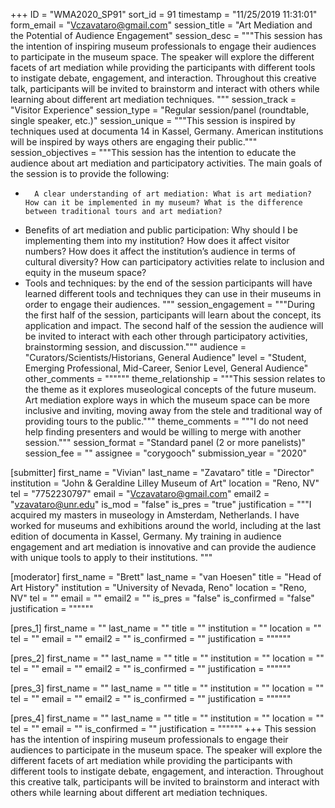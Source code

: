 +++
ID = "WMA2020_SP91"
sort_id = 91
timestamp = "11/25/2019 11:31:01"
form_email = "Vczavataro@gmail.com"
session_title = "Art Mediation and the Potential of Audience Engagement"
session_desc = """This session has the intention of inspiring museum professionals to engage their audiences to participate in the museum space. The speaker will explore the different facets of art mediation while providing the participants with different tools to instigate debate, engagement, and interaction. Throughout this creative talk, participants will be invited to brainstorm and interact with others while learning about different art mediation techniques. """
session_track = "Visitor Experience"
session_type = "Regular session/panel (roundtable, single speaker, etc.)"
session_unique = """This session is inspired by techniques used at documenta 14 in Kassel, Germany. American institutions will be inspired by ways others are engaging their public."""
session_objectives = """This session has the intention to educate the audience about art mediation and participatory activities. The main goals of the session is to provide the following:
-       A clear understanding of art mediation: What is art mediation? How can it be implemented in my museum? What is the difference between traditional tours and art mediation?
-	Benefits of art mediation and public participation: Why should I be implementing them into my institution? How does it affect visitor numbers? How does it affect the institution’s audience in terms of cultural diversity? How can participatory activities relate to inclusion and equity in the museum space?
-	Tools and techniques: by the end of the session participants will have learned different tools and techniques they can use in their museums in order to engage their audiences.
"""
session_engagement = """During the first half of the session, participants will learn about the concept, its application and impact. The second half of the session the audience will be invited to interact with each other through participatory activities, brainstorming session, and discussion."""
audience = "Curators/Scientists/Historians, General Audience"
level = "Student, Emerging Professional, Mid-Career, Senior Level, General Audience"
other_comments = """"""
theme_relationship = """This session relates to the theme as it explores museological concepts of the future museum. Art mediation explore ways in which the museum space can be more inclusive and inviting, moving away from the stele and traditional way of providing tours to the public."""
theme_comments = """I do not need help finding presenters and would be willing to merge with another session."""
session_format = "Standard panel (2 or more panelists)"
session_fee = ""
assignee = "corygooch"
submission_year = "2020"

[submitter]
first_name = "Vivian"
last_name = "Zavataro"
title = "Director"
institution = "John & Geraldine Lilley Museum of Art"
location = "Reno, NV"
tel = "7752230797"
email = "Vczavataro@gmail.com"
email2 = "vzavataro@unr.edu"
is_mod = "false"
is_pres = "true"
justification = """I acquired my masters in museology in Amsterdam, Netherlands. I have worked for museums and exhibitions around the world, including at the last edition of documenta in Kassel, Germany. My training in audience engagement and art mediation is innovative and can provide the audience with unique tools to apply to their institutions. """

[moderator]
first_name = "Brett"
last_name = "van Hoesen"
title = "Head of Art History"
institution = "University of Nevada, Reno"
location = "Reno, NV"
tel = ""
email = ""
email2 = ""
is_pres = "false"
is_confirmed = "false"
justification = """"""

[pres_1]
first_name = ""
last_name = ""
title = ""
institution = ""
location = ""
tel = ""
email = ""
email2 = ""
is_confirmed = ""
justification = """"""

[pres_2]
first_name = ""
last_name = ""
title = ""
institution = ""
location = ""
tel = ""
email = ""
email2 = ""
is_confirmed = ""
justification = """"""

[pres_3]
first_name = ""
last_name = ""
title = ""
institution = ""
location = ""
tel = ""
email = ""
email2 = ""
is_confirmed = ""
justification = """"""

[pres_4]
first_name = ""
last_name = ""
title = ""
institution = ""
location = ""
tel = ""
email = ""
is_confirmed = ""
justification = """"""
+++
This session has the intention of inspiring museum professionals to engage their audiences to participate in the museum space. The speaker will explore the different facets of art mediation while providing the participants with different tools to instigate debate, engagement, and interaction. Throughout this creative talk, participants will be invited to brainstorm and interact with others while learning about different art mediation techniques. 